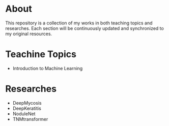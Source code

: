 # About
This repository is a collection of my works in both teaching topics and researches. Each section will be continuously updated and synchronized to my original resources.

# Teachine Topics  
- Introduction to Machine Learning

# Researches  
- DeepMycosis  
- DeepKeratitis  
- NoduleNet  
- TNMtransformer
